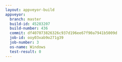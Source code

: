 ```yaml
---
layout: appveyor-build
appveyor:
  branch: master
  build-id: 45283207
  build-number: 436
  commit: df407073826326c937d196ee67f90a7941b5009d
  job-id: ooy03xab9o271g39
  job-number: 3
  os-name: Windows
  test-result: 0
---
```

